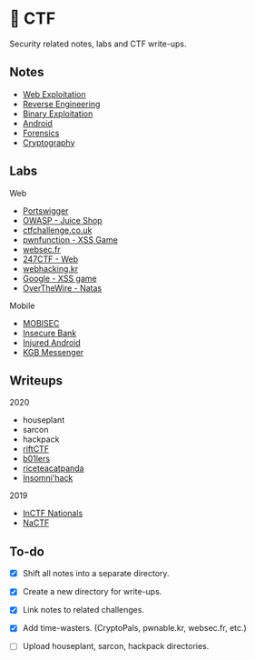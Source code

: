 # 🚩 CTF

Security related notes, labs and CTF write-ups.

## Notes

- [Web Exploitation](notes/web.md)
- [Reverse Engineering](notes/rev.md)
- [Binary Exploitation](notes/pwn.md)
- [Android](notes/android.md)
- [Forensics](notes/forensics.md)
- [Cryptography](notes/crypto.md)

## Labs

Web

- [Portswigger](labs/web/portswigger)
- [OWASP - Juice Shop](labs/web/juice-shop)
- [ctfchallenge.co.uk](labs/web/ctfchallenge.co.uk)
- [pwnfunction - XSS Game](labs/web/pwnfunction)
- [websec.fr](labs/web/websec.fr)
- [247CTF - Web](labs/web/247ctf)
- [webhacking.kr](labs/web/webhacking.kr)
- [Google - XSS game](labs/web/xss_game)
- [OverTheWire - Natas](labs/web/natas)


Mobile

- [MOBISEC](https://github.com/abhaynayar/mobisec)
- [Insecure Bank](labs/mobile/insecure_bank)
- [Injured Android](labs/mobile/injuredandroid)
- [KGB Messenger](labs/mobile/kgb)

## Writeups

2020

- houseplant
- sarcon
- hackpack
- [riftCTF](https://youtu.be/K5YnRLG6Cr8)
- [b01lers](writeups/b01lers20)
- [riceteacatpanda](writeups/rtcp20.md)
- [Insomni'hack](writeups/insomnihack20.md)

2019

- [InCTF Nationals](writeups/inctfn19.md)
- [NaCTF](https://abhaynayar.com/blog/fmt.html)

## To-do

- [x] Shift all notes into a separate directory.
- [x] Create a new directory for write-ups.
- [x] Link notes to related challenges.
- [x] Add time-wasters. (CryptoPals, pwnable.kr, websec.fr, etc.)
- [ ] Upload houseplant, sarcon, hackpack directories.

